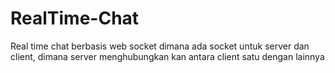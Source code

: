 # RealTime-Chat
Real time chat berbasis web socket dimana ada socket untuk server dan client, dimana server menghubungkan kan antara client satu dengan lainnya
